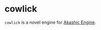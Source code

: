 # cowlick

`cowlick` is a novel engine for [Akashic Engine](https://github.com/akashic-games/akashic-engine).

